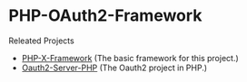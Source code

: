 # PHP-OAuth2-Framework

Releated Projects
- [PHP-X-Framework](https://github.com/MichaelLuthor/php-x-framework) (The basic framework for this project.)
- [Oauth2-Server-PHP](https://github.com/bshaffer/oauth2-server-php) (The Oauth2 project in PHP.)
